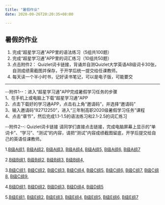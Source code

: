 ```yaml
---
title: "暑假作业"
date: 2020-09-26T20:20:35+08:00

---
```


## 暑假的作业

1. 完成“超星学习通”APP里的语法练习（5组共100题）  
2. 完成“超星学习通”APP里的词汇练习（10组共50题）  
3. 点击附件2： Quizlet词卡链接，背诵并自测Quizlet大学英语AB级词卡30张，自测成绩需截图并保存，于开学后统一提交给任课教师。  
4. 每天读一个半小时书，记好读书笔记，可以是电子版，可能要交  

---

--附件1--：进入“超星学习通”APP完成暑假学习任务的步骤  
1、在手机上或电脑上下载“超星学习通”APP  
2、点击下载好的学习通APP，点击右上角“邀请码”，并选择“邀请码”  
3、输入邀请码“82712250”，进入“三年制高职2020级暑假学习任务”课程  
4、点击“章节”，然后完成1.1-1.5的语法练习和2.1-2.5的词汇练习  
  
--附件2--: Quizlet词卡链接
请同学们直接点击链接，完成电脑屏幕上显示的“单词卡”、“学习”、“测试”的内容，请把“测试”内容成绩截图留底，开学后提交给自己的英语任课教师。  

1.[B级A组1,](https://quizlet.com/cn/486065661/b%E7%BA%A7a%E7%BB%841-flash-cards/) [B级A组2,](https://quizlet.com/cn/486067789/b%E7%BA%A7a%E7%BB%842-flash-cards) [B级A组3,](https://quizlet.com/cn/486088843/b%E7%BA%A7a%E7%BB%843-flash-cards/) [B级A组4,](https://quizlet.com/cn/486091073/b%E7%BA%A7a%E7%BB%844-flash-cards/) [B级A组5,](https://quizlet.com/cn/486093406/b%E7%BA%A7a%E7%BB%845-flash-cards/) [B级A组6,](https://quizlet.com/cn/486097424/b%E7%BA%A7a%E7%BB%846-flash-cards/) [B级A组7](https://quizlet.com/cn/486100490/b%E7%BA%A7a%E7%BB%847-flash-cards/)  

2.[B级B组1,](https://quizlet.com/cn/475047671/b%E7%BA%A7b%E7%BB%841-flash-cards/) [B级B组2,](https://quizlet.com/cn/475050446/b%E7%BA%A7b%E7%BB%842-flash-cards/) [B级B组3,](https://quizlet.com/cn/475051089/b%E7%BA%A7b%E7%BB%843-flash-cards/) [B级B组4,](https://quizlet.com/cn/475051628/b%E7%BA%A7b%E7%BB%844-flash-cards/)  

3.[B级C组1,](https://quizlet.com/cn/516000937/b%E7%BA%A7c%E7%BB%841-flash-cards/) [B级C组2,](https://quizlet.com/cn/496625665/b%E7%BA%A7c%E7%BB%842-flash-cards/) [B级C组3,](https://quizlet.com/cn/516002676/b%E7%BA%A7c%E7%BB%843-flash-cards/) [B级C组4,](https://quizlet.com/cn/516003433/b%E7%BA%A7c%E7%BB%844-flash-cards/) [B级C组5,](https://quizlet.com/cn/516005780/b%E7%BA%A7c%E7%BB%845-flash-cards/) [B级C组6,](https://quizlet.com/cn/516004189/b%E7%BA%A7c%E7%BB%846-flash-cards/) [B级C组7,](https://quizlet.com/cn/486533363/b%E7%BA%A7c%E7%BB%847-flash-cards/) [B级C组8,](https://quizlet.com/cn/516006740/b%E7%BA%A7c%E7%BB%848-flash-cards/) [B级C组9,](https://quizlet.com/cn/516007465/b%E7%BA%A7c%E7%BB%849-flash-cards/)  

4.[B级D组1,](https://quizlet.com/cn/479573914/b%E7%BA%A7d%E7%BB%841-flash-cards/) [B级D组2,](https://quizlet.com/cn/479574735/b%E7%BA%A7d%E7%BB%842-flash-cards/) [B级D组3,](https://quizlet.com/cn/479575056/b%E7%BA%A7d%E7%BB%843-flash-cards/) [B级D组4,](https://quizlet.com/cn/479575404/b%E7%BA%A7d%E7%BB%844-flash-cards/) [B级D组5](https://quizlet.com/cn/479575850/b%E7%BA%A7d%E7%BB%845-flash-cards/)  

5.[B级E组1,](https://quizlet.com/cn/484953037/b%E7%BA%A7e%E7%BB%841-flash-cards/) [B级E组2,](https://quizlet.com/cn/484956357/b%E7%BA%A7e%E7%BB%842-flash-cards/) [B级E组3,](https://quizlet.com/cn/484962480/b%E7%BA%A7e%E7%BB%843-flash-cards/) [B级E组4,](https://quizlet.com/cn/484968424/b%E7%BA%A7e%E7%BB%844-flash-cards/) [B级E组5,](https://quizlet.com/cn/484972239/b%E7%BA%A7e%E7%BB%845-flash-cards/) [B级E组6,](https://quizlet.com/cn/485341862/b%E7%BA%A7e%E7%BB%846-flash-cards/) [B级E组7](https://quizlet.com/cn/485350641/b%E7%BA%A7e%E7%BB%847-flash-cards/)  
